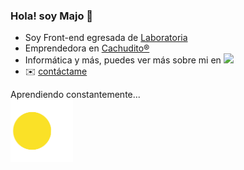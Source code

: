 ### Hola! soy Majo 👋

- Soy Front-end egresada de [Laboratoria](https://www.laboratoria.la/ "Laboratoria")
- Emprendedora en [Cachudito®](https://cachudito.cl/ "Cachudito")
- Informática y más, puedes ver más sobre mi en [![](https://img.shields.io/static/v1?label=&message=Linkedin&color=blue)](https://www.linkedin.com/in/majolagos "![](https://img.shields.io/static/v1?label=mira mi&message=Linkedin&color=blue)")
- 	✉️ [contáctame](mailto:mlagos.r90@gmail.com)


Aprendiendo constantemente...<br>
<img src="https://github.com/majolagos/majolagos/blob/main/pacman.gif" width="100px"> 


